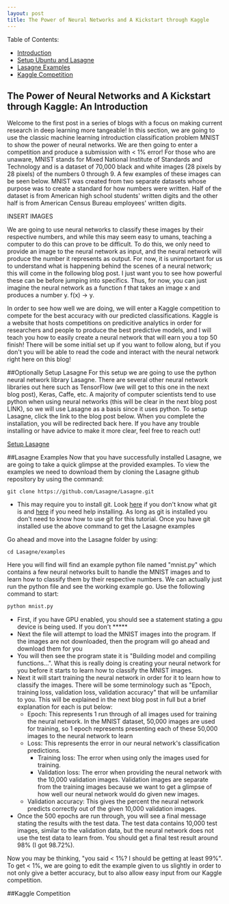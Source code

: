 ```yaml
---
layout: post
title: The Power of Neural Networks and A Kickstart through Kaggle
---
```


Table of Contents:
- [Introduction](#intro)
- [Setup Ubuntu and Lasagne](#setup)
- [Lasagne Examples](#examples)
- [Kaggle Competition](#kaggle)

<a name='intro'></a>
## The Power of Neural Networks and A Kickstart through Kaggle: An Introduction
Welcome to the first post in a series of blogs with a focus on making current research in deep learning more tangeable! In this section, we are going to use the classic machine learning introduction classification problem MNIST to show the power of neural networks. We are then going to enter a competition and produce a submission with < 1% error! For those who are unaware, MNIST stands for Mixed National Institute of Standards and Technology and is a dataset of 70,000 black and white images (28 pixels by 28 pixels) of the numbers 0 through 9. A few examples of these images can be seen below. MNIST was created from two separate datasets whose purpose was to create a standard for how numbers were written. Half of the dataset is from American high school students' written digits and the other half is from American Census Bureau employees' written digits.

INSERT IMAGES

We are going to use neural networks to classify these images by their respective numbers, and while this may seem easy to umans, teaching a computer to do this can prove to be difficult. To do this, we only need to provide an image to the neural network as input, and the neural network will produce the number it represents as output. For now, it is unimportant for us to understand what is happening behind the scenes of a neural network; this will come in the following blog post. I just want you to see how powerful these can be before jumping into specifics. Thus, for now, you can just imagine the neural network as a function f that takes an image x and produces a number y. f(x) -> y.

In order to see how well we are doing, we will enter a Kaggle competition to compete for the best accuracy with our predicted classifications. Kaggle is a website that hosts competitions on predicitive analytics in order for researchers and people to produce the best predictive models, and I will teach you how to easily create a neural network that will earn you a top 50 finish! There will be some initial set up if you want to follow along, but if you don't you will be able to read the code and interact with the neural network right here on this blog!

<a name='setup'></a>
##Optionally Setup Lasagne
For this setup we are going to use the python neural network library Lasagne. There are several other neural network libraries out here such as TensorFlow (we will get to this one in the next blog post), Keras, Caffe, etc. A majority of computer scientists tend to use python when using neural networks (this will be clear in the next blog post LINK), so we will use Lasagne as a basis since it uses python. To setup Lasagne, click the link to the blog post below. When you complete the installation, you will be redirected back here. If you have any trouble installing or have advice to make it more clear, feel free to reach out!

[Setup Lasagne](http://pauljs.github.io/Installing-Ubuntu-and-Lasagne/)

<a name='examples'></a>
##Lasagne Examples
Now that you have successfully installed Lasagne, we are going to take a quick glimpse at the provided examples. To view the examples we need to download them by cloning the Lasagne github repository by using the command:
```
git clone https://github.com/Lasagne/Lasagne.git
```
  - This may require you to install git. Look [here](http://git-scm.com/documentation) if you don't know what git is and [here](https://git-scm.com/book/en/v2/Getting-Started-Installing-Git) if you need help installing. As long as git is installed you don't need to know how to use git for this tutorial. Once you have git installed use the above command to get the Lasagne examples

Go ahead and move into the Lasagne folder by using:
```
cd Lasagne/examples
```
Here you will find will find an example python file named "mnist.py" which contains a few neural networks built to handle the MNIST images and to learn how to classify them by their respective numbers. We can actually just run the python file and see the working example go. Use the following command to start:
```python
python mnist.py
```
- First, if you have GPU enabled, you should see a statement stating a gpu device is being used. If you don't *****
- Next the file will attempt to load the MNIST images into the program. If the images are not downloaded, then the program will go ahead and download them for you
- You will then see the program state it is "Building model and compiling functions...". What this is really doing is creating your neural network for you before it starts to learn how to classify the MNIST images.
- Next it will start training the neural network in order for it to learn how to classify the images. There will be some terminology such as "Epoch, training loss, validation loss, validation accuracy" that will be unfamiliar to you. This will be explained in the next blog post in full but a brief explanation for each is put below:
  - Epoch: This represents 1 run through of all images used for training the neural network. In the MNIST dataset, 50,000 images are used for training, so 1 epoch represents presenting each of these 50,000 images to the neural network to learn
  - Loss: This represents the error in our neural network's classification predictions.
    - Training loss: The error when using only the images used for training.
    - Validation loss: The error when providing the neural network with the 10,000 validation images. Validation images are separate from the training images because we want to get a glimpse of how well our neural network would do given new images.
  - Validation accuracy: This gives the percent the neural network predicts correctly out of the given 10,000 validation images.
- Once the 500 epochs are run through, you will see a final message stating the results with the test data. The test data contains 10,000 test images, similar to the validation data, but the neural network does not use the test data to learn from. You should get a final test result around 98% (I got 98.72%).

Now you may be thinking, "you said < 1%? I should be getting at least 99%". To get < 1%, we are going to edit the example given to us slightly in order to not only give a better accuracy, but to also allow easy input from our Kaggle competition.

<a name='kaggle'></a>
##Kaggle Competition

